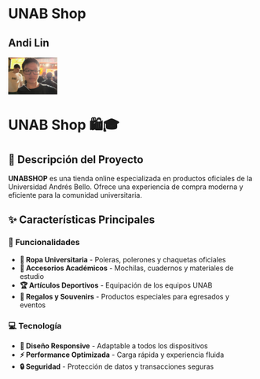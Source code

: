 # UNAB Shop

## Andi Lin

<img src="Alin.jpg" width="100">

# UNAB Shop 🛍️🎓

## 🚀 Descripción del Proyecto

**UNABSHOP** es una tienda online especializada en productos oficiales de la Universidad Andrés Bello. Ofrece una experiencia de compra moderna y eficiente para la comunidad universitaria.

## ✨ Características Principales

### 🛒 Funcionalidades
- **👕 Ropa Universitaria** - Poleras, polerones y chaquetas oficiales
- **🎒 Accesorios Académicos** - Mochilas, cuadernos y materiales de estudio
- **🏆 Artículos Deportivos** - Equipación de los equipos UNAB
- **🎁 Regalos y Souvenirs** - Productos especiales para egresados y eventos

### 💻 Tecnología
- **🎨 Diseño Responsive** - Adaptable a todos los dispositivos
- **⚡ Performance Optimizada** - Carga rápida y experiencia fluida
- **🔒 Seguridad** - Protección de datos y transacciones seguras




